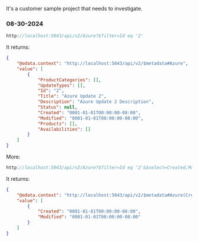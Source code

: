 It's a customer sample project that needs to investigate.

### 08-30-2024

```C#
http://localhost:5043/api/v2/Azure?$filter=Id eq '2'
```

It returns:
```json
{
    "@odata.context": "http://localhost:5043/api/v2/$metadata#Azure",
    "value": [
        {
            "ProductCategories": [],
            "UpdateTypes": [],
            "Id": "2",
            "Title": "Azure Update 2",
            "Description": "Azure Update 2 Description",
            "Status": null,
            "Created": "0001-01-01T00:00:00-08:00",
            "Modified": "0001-01-01T00:00:00-08:00",
            "Products": [],
            "Availabilities": []
        }
    ]
}
```

More:

```C#
http://localhost:5043/api/v2/Azure?$filter=Id eq '2'&$select=Created,Modified
```

It returns:


```json
{
    "@odata.context": "http://localhost:5043/api/v2/$metadata#Azure(Created,Modified)",
    "value": [
        {
            "Created": "0001-01-01T00:00:00-08:00",
            "Modified": "0001-01-01T00:00:00-08:00"
        }
    ]
}
```
